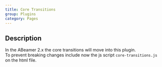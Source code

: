 ```yaml
---
title: Core Transitions
group: Plugins
category: Pages
---
```

## Description
In the ABeamer 2.x the core transitions will move into this plugin.  
To prevent breaking changes include now the js script `core-transitions.js` on the html file.  
  